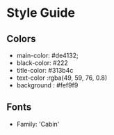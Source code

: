 # Style Guide

## Colors

- main-color: #de4132;
- black-color: #222
- title-color: #313b4c
- text-color :rgba(49, 59, 76, 0.8)
- background : #fef9f9

## Fonts

- Family: 'Cabin'